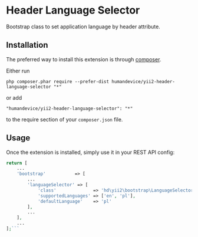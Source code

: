 Header Language Selector
========================
Bootstrap class to set application language by header attribute.

Installation
------------

The preferred way to install this extension is through [composer](http://getcomposer.org/download/).

Either run

```
php composer.phar require --prefer-dist humandevice/yii2-header-language-selector "*"
```

or add

```
"humandevice/yii2-header-language-selector": "*"
```

to the require section of your `composer.json` file.


Usage
-----

Once the extension is installed, simply use it in your REST API config:

```php
return [
	...
    'bootstrap'           => [
    	...
        'languageSelector' => [
            'class'              => 'hd\yii2\bootstrap\LanguageSelector',
            'supportedLanguages' => ['en', 'pl'],
            'defaultLanguage'    => 'pl'
        ],
        ...
    ],
    ...
];```
